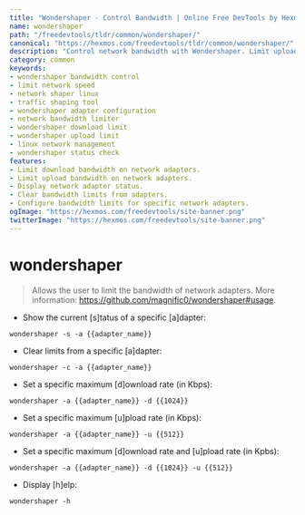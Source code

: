 ```yaml
---
title: "Wondershaper - Control Bandwidth | Online Free DevTools by Hexmos"
name: wondershaper
path: "/freedevtools/tldr/common/wondershaper/"
canonical: "https://hexmos.com/freedevtools/tldr/common/wondershaper/"
description: "Control network bandwidth with Wondershaper. Limit upload and download speeds on network adapters. Free online tool, no registration required."
category: common
keywords:
- wondershaper bandwidth control
- limit network speed
- network shaper linux
- traffic shaping tool
- wondershaper adapter configuration
- network bandwidth limiter
- wondershaper download limit
- wondershaper upload limit
- linux network management
- wondershaper status check
features:
- Limit download bandwidth on network adapters.
- Limit upload bandwidth on network adapters.
- Display network adapter status.
- Clear bandwidth limits from adapters.
- Configure bandwidth limits for specific network adapters.
ogImage: "https://hexmos.com/freedevtools/site-banner.png"
twitterImage: "https://hexmos.com/freedevtools/site-banner.png"
---
```


# wondershaper

> Allows the user to limit the bandwidth of network adapters.
> More information: <https://github.com/magnific0/wondershaper#usage>.

- Show the current [s]tatus of a specific [a]dapter:

`wondershaper -s -a {{adapter_name}}`

- Clear limits from a specific [a]dapter:

`wondershaper -c -a {{adapter_name}}`

- Set a specific maximum [d]ownload rate (in Kbps):

`wondershaper -a {{adapter_name}} -d {{1024}}`

- Set a specific maximum [u]pload rate (in Kbps):

`wondershaper -a {{adapter_name}} -u {{512}}`

- Set a specific maximum [d]ownload rate and [u]pload rate (in Kpbs):

`wondershaper -a {{adapter_name}} -d {{1024}} -u {{512}}`

- Display [h]elp:

`wondershaper -h`
